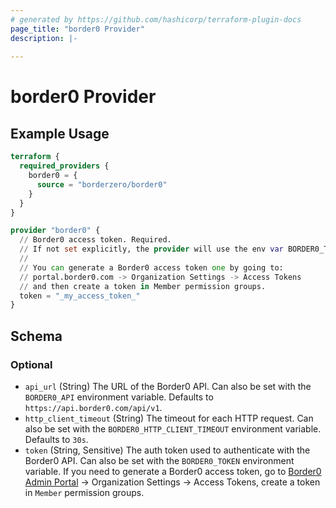 ```yaml
---
# generated by https://github.com/hashicorp/terraform-plugin-docs
page_title: "border0 Provider"
description: |-
  
---
```


# border0 Provider



## Example Usage

```terraform
terraform {
  required_providers {
    border0 = {
      source = "borderzero/border0"
    }
  }
}

provider "border0" {
  // Border0 access token. Required.
  // If not set explicitly, the provider will use the env var BORDER0_TOKEN.
  //
  // You can generate a Border0 access token one by going to:
  // portal.border0.com -> Organization Settings -> Access Tokens
  // and then create a token in Member permission groups.
  token = "_my_access_token_"
}
```

<!-- schema generated by tfplugindocs -->
## Schema

### Optional

- `api_url` (String) The URL of the Border0 API. Can also be set with the `BORDER0_API` environment variable. Defaults to `https://api.border0.com/api/v1`.
- `http_client_timeout` (String) The timeout for each HTTP request. Can also be set with the `BORDER0_HTTP_CLIENT_TIMEOUT` environment variable. Defaults to `30s`.
- `token` (String, Sensitive) The auth token used to authenticate with the Border0 API. Can also be set with the `BORDER0_TOKEN` environment variable. If you need to generate a Border0 access token, go to [Border0 Admin Portal](https://portal.border0.com) -> Organization Settings -> Access Tokens, create a token in `Member` permission groups.
